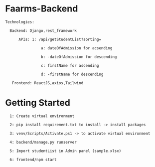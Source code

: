 # Faarms-Backend

    Technologies:
    
      Backend: Django,rest_framework
      
          APIs: 1: /api/getStudentList?sorting=
          
                    a: dateOfAdmission for acsending
                    
                    b: -dateOfAdmission for descending   
                    
                    c: firstName for ascending 
                    
                    d: -firstName for descending 
                    
       Frontend: ReactJS,axios,Tailwind

# Getting Started 

      1: Create virtual environment

      2: pip install requirement.txt to install -> install packages

      3: venv/Scripts/Activate.ps1 -> to activate virtual environment

      4: backend/manage.py runserver
      
      5: Import studentList in Admin panel (sample.xlsx)
      
      6: frontend/npm start
